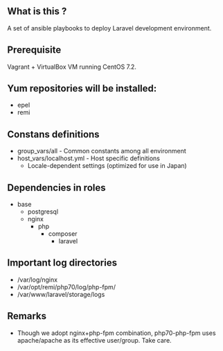 ## What is this ?

A set of ansible playbooks to deploy Laravel development environment.

## Prerequisite

Vagrant + VirtualBox VM running CentOS 7.2.

## Yum repositories will be installed:

- epel
- remi

## Constans definitions

- group_vars/all          - Common constants among all environment
- host_vars/localhost.yml - Host specific definitions
  - Locale-dependent settings (optimized for use in Japan)

## Dependencies in roles

- base
  - postgresql
  - nginx
    - php
      - composer
        - laravel

## Important log directories

- /var/log/nginx
- /var/opt/remi/php70/log/php-fpm/
- /var/www/laravel/storage/logs

## Remarks

- Though we adopt nginx+php-fpm combination, php70-php-fpm uses apache/apache as its effective user/group. Take care.
